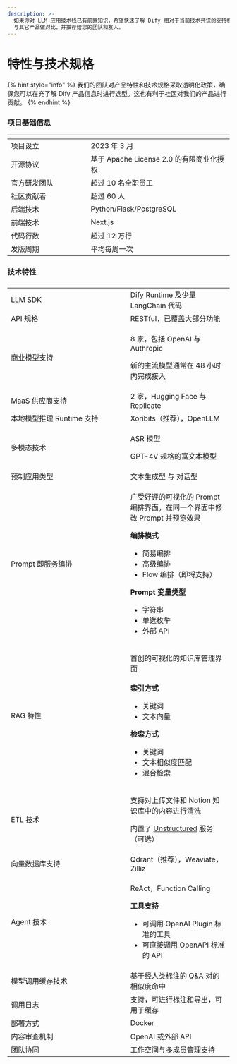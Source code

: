 ```yaml
---
description: >-
  如果你对 LLM 应用技术栈已有前置知识，希望快速了解 Dify 相对于当前技术共识的支持程度和产品特性，这份文档是为你准备的。便于你将 Dify
  与其它产品做对比，并推荐给您的团队和友人。
---
```


# 特性与技术规格

{% hint style="info" %}
我们的团队对产品特性和技术规格采取透明化政策，确保您可以在充了解 Dify 产品信息时进行选型。这也有利于社区对我们的产品进行贡献。
{% endhint %}

### 项目基础信息

<table data-header-hidden><thead><tr><th width="165"></th><th></th></tr></thead><tbody><tr><td>项目设立</td><td>2023 年 3 月</td></tr><tr><td>开源协议</td><td>基于 Apache License 2.0 的有限商业化授权</td></tr><tr><td>官方研发团队</td><td>超过 10 名全职员工</td></tr><tr><td>社区贡献者</td><td>超过 60 人</td></tr><tr><td>后端技术</td><td>Python/Flask/PostgreSQL</td></tr><tr><td>前端技术</td><td>Next.js</td></tr><tr><td>代码行数</td><td>超过 12 万行</td></tr><tr><td>发版周期</td><td>平均每周一次</td></tr></tbody></table>

### 技术特性

<table data-header-hidden><thead><tr><th width="255"></th><th></th></tr></thead><tbody><tr><td>LLM SDK</td><td>Dify Runtime 及少量 LangChain 代码</td></tr><tr><td>API 规格</td><td>RESTful，已覆盖大部分功能</td></tr><tr><td>商业模型支持</td><td><p>8 家，包括 OpenAI 与 Authropic</p><p>新的主流模型通常在 48 小时内完成接入</p></td></tr><tr><td>MaaS 供应商支持</td><td>2 家，Hugging Face 与 Replicate</td></tr><tr><td>本地模型推理 Runtime 支持</td><td>Xoribits（推荐），OpenLLM</td></tr><tr><td>多模态技术</td><td><p>ASR 模型</p><p>GPT-4V 规格的富文本模型</p></td></tr><tr><td>预制应用类型</td><td>文本生成型 与 对话型</td></tr><tr><td>Prompt 即服务编排</td><td><p>广受好评的可视化的 Prompt 编排界面，在同一个界面中修改 Prompt 并预览效果<br></p><p><strong>编排模式</strong></p><ul><li>简易编排</li><li>高级编排</li><li>Flow 编排（即将支持）</li></ul><p><strong>Prompt 变量类型</strong></p><ul><li>字符串</li><li>单选枚举</li><li>外部 API</li></ul></td></tr><tr><td>RAG 特性</td><td><p>首创的可视化的知识库管理界面<br><br><strong>索引方式</strong></p><ul><li>关键词</li><li>文本向量</li></ul><p><strong>检索方式</strong></p><ul><li>关键词</li><li>文本相似度匹配</li><li>混合检索</li></ul></td></tr><tr><td>ETL 技术</td><td><p>支持对上传文件和 Notion 知识库中的内容进行清洗</p><p>内置了 <a href="https://unstructured.io">Unstructured</a> 服务（可选）</p></td></tr><tr><td>向量数据库支持</td><td>Qdrant（推荐），Weaviate，Zilliz</td></tr><tr><td>Agent 技术</td><td><p>ReAct，Function Calling<br></p><p><strong>工具支持</strong></p><ul><li>可调用 OpenAI Plugin 标准的工具</li><li>可直接调用 OpenAPI 标准的 API</li></ul></td></tr><tr><td>模型调用缓存技术</td><td>基于经人类标注的 Q&#x26;A 对的相似度命中</td></tr><tr><td>调用日志</td><td>支持，可进行标注和导出，可用于缓存</td></tr><tr><td>部署方式</td><td>Docker</td></tr><tr><td>内容审查机制</td><td>OpenAI 或外部 API</td></tr><tr><td>团队协同</td><td>工作空间与多成员管理支持</td></tr></tbody></table>
